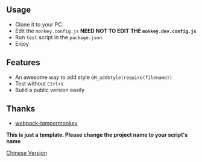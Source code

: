 ## Usage

-   Clone it to your PC
-   Edit the `monkey.config.js` **NEED NOT TO EDIT THE `monkey.dev.config.js`**
-   Run `test` script in the `package.json`
-   Enjoy

## Features

-   An awesome way to add style `GM_addStyle(require(filename))`
-   Test without `Ctrl+V`
-   Build a public version easily

## Thanks

-   [webpack-tampermonkey](https://github.com/momocow/webpack-tampermonkey)

**This is just a template. Please change the project name to your script's name**

[Chinese Version](https://settingdust.github.io/2018/10/06/TamperMonkey+Webpack编译实现/)
